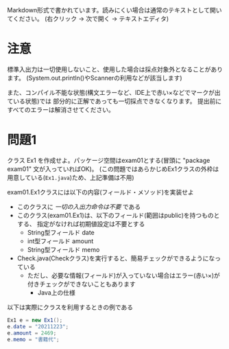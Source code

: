 Markdown形式で書かれています。読みにくい場合は通常のテキストとして開いてください。
(右クリック → 次で開く → テキストエディタ)

# 注意
標準入出力は一切使用しないこと、使用した場合は採点対象外となることがあります。
(System.out.println()やScannerの利用などが該当します)

また、コンパイル不能な状態(構文エラーなど、IDE上で赤い×などでマークが出ている状態)では
部分的に正解であっても一切採点できなくなります。
提出前にすべてのエラーは解消させてください。

# 問題1

クラス Ex1 を作成せよ。パッケージ空間はexam01とする(冒頭に "package exam01" 文が入っていればOK)。
(この問題ではあらかじめEx1クラスの外枠は用意している(`Ex1.java`)ため、上記準備は不用)


exam01.Ex1クラスには以下の内容(フィールド・メソッド)を実装せよ
- このクラスに *一切の入出力命令は不要* である
- このクラス(exam01.Ex1)は、以下のフィールド(範囲はpublic)を持つものとする、
  指定がなければ初期値設定は不要とする
  - String型フィールド date
  - int型フィールド amount
  - String型フィールド memo
- Check.java(Checkクラス)を実行すると、簡易チェックができるようになっている
  - ただし、必要な情報(フィールド)が入っていない場合はエラー(赤い×)が付きチェックができないこともあります
    - Java上の仕様

以下は実際にクラスを利用するときの例である

```java
Ex1 e = new Ex1();
e.date = "20211223";
e.amount = 2469;
e.memo = "書籍代";
```

